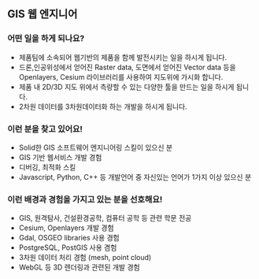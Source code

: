 ## GIS 웹 엔지니어

### 어떤 일을 하게 되나요?

- 제품팀에 소속되어 웹기반의 제품을 함께 발전시키는 일을 하시게 됩니다.
- 드론,인공위성에서 얻어진 Raster data, 도면에서 얻어진 Vector data 등을 Openlayers, Cesium 라이브러리를 사용하여 지도위에 가시화 합니다.
- 제품 내 2D/3D 지도 위에서 측량할 수 있는 다양한 툴을 만드는 일을 하시게 됩니다.
- 2차원 데이터를 3차원데이터화 하는 개발을 하시게 됩니다.

### 이런 분을 찾고 있어요!

- Solid한 GIS 소프트웨어 엔지니어링 스킬이 있으신 분
- GIS 기반 웹서비스 개발 경험
- 디버깅, 최적화 스킬
- Javascript, Python, C++ 등 개발언어 중 자신있는 언어가 1가지 이상 있으신 분

### 이런 배경과 경험을 가지고 있는 분을 선호해요!

- GIS, 원격탐사, 건설환경공학, 컴퓨터 공학 등 관련 학문 전공
- Cesium, Openlayers 개발 경험
- Gdal, OSGEO libraries 사용 경험
- PostgreSQL, PostGIS 사용 겸험
- 3차원 데이터 처리 경험 (mesh, point cloud)
- WebGL 등 3D 렌더링과 관련된 개발 경험
